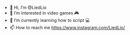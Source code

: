 - 👋 Hi, I’m @LiedLio
- 👀 I’m interested in video games 🎮
- 🌱 I’m currently learning how to script 💻
- 📫 How to reach me https://www.instagram.com/LiedLio/
